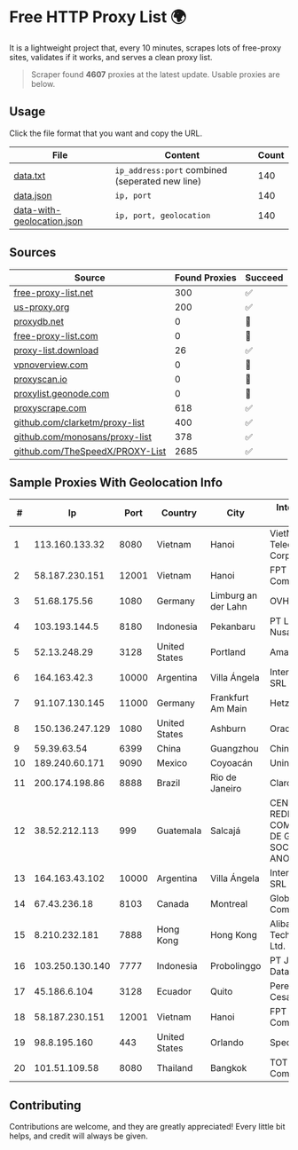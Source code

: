 
# Free HTTP Proxy List 🌍

It is a lightweight project that, every 10 minutes, scrapes lots of free-proxy sites, validates if it works, and serves a clean proxy list.


> Scraper found **4607** proxies at the latest update. Usable proxies are below.

## Usage

Click the file format that you want and copy the URL.


|File|Content|Count|
|----|-------|-----|
|[data.txt](https://raw.githubusercontent.com/themiralay/Proxy-List-World/master/data.txt)|`ip_address:port` combined (seperated new line)|140|
|[data.json](https://raw.githubusercontent.com/themiralay/Proxy-List-World/master/data.json)|`ip, port`|140|
|[data-with-geolocation.json](https://raw.githubusercontent.com/themiralay/Proxy-List-World/master/data-with-geolocation.json)|`ip, port, geolocation`|140|

## Sources

|Source|Found Proxies|Succeed|
|------|-------------|-------|
|[free-proxy-list.net](https://free-proxy-list.net)|300|✅|
|[us-proxy.org](https://www.us-proxy.org)|200|✅|
|[proxydb.net](http://proxydb.net)|0|🚫|
|[free-proxy-list.com](https://free-proxy-list.com/?page=&port=&type%5B%5D=http&type%5B%5D=https&up_time=0&search=Search)|0|🚫|
|[proxy-list.download](https://www.proxy-list.download/HTTP)|26|✅|
|[vpnoverview.com](https://vpnoverview.com/privacy/anonymous-browsing/free-proxy-servers)|0|🚫|
|[proxyscan.io](https://www.proxyscan.io)|0|🚫|
|[proxylist.geonode.com](https://proxylist.geonode.com/api/proxy-list?limit=300&page=1&sort_by=lastChecked&sort_type=desc&protocols=http,https)|0|🚫|
|[proxyscrape.com](https://api.proxyscrape.com/v2/?request=displayproxies&protocol=http&timeout=10000&country=all&ssl=all&anonymity=all)|618|✅|
|[github.com/clarketm/proxy-list](https://raw.githubusercontent.com/clarketm/proxy-list/master/proxy-list-raw.txt)|400|✅|
|[github.com/monosans/proxy-list](https://raw.githubusercontent.com/monosans/proxy-list/main/proxies/http.txt)|378|✅|
|[github.com/TheSpeedX/PROXY-List](https://raw.githubusercontent.com/TheSpeedX/PROXY-List/master/http.txt)|2685|✅|


## Sample Proxies With Geolocation Info

|#|Ip|Port|Country|City|Internet Service Provider|
|-|--|----|-------|----|-------------------------|
|1|113.160.133.32|8080|Vietnam|Hanoi|VietNam Post and Telecom Corporation|
|2|58.187.230.151|12001|Vietnam|Hanoi|FPT Telecom Company|
|3|51.68.175.56|1080|Germany|Limburg an der Lahn|OVH SAS|
|4|103.193.144.5|8180|Indonesia|Pekanbaru|PT Lintas Jaringan Nusantara|
|5|52.13.248.29|3128|United States|Portland|Amazon.com, Inc.|
|6|164.163.42.3|10000|Argentina|Villa Ángela|Interret Villa Angela SRL|
|7|91.107.130.145|11000|Germany|Frankfurt Am Main|Hetzner Online AG|
|8|150.136.247.129|1080|United States|Ashburn|Oracle Corporation|
|9|59.39.63.54|6399|China|Guangzhou|Chinanet|
|10|189.240.60.171|9090|Mexico|Coyoacán|Uninet S.A. de C.V.|
|11|200.174.198.86|8888|Brazil|Rio de Janeiro|Claro S.A|
|12|38.52.212.113|999|Guatemala|Salcajá|CENTRAL DE REDES Y COMUNICACIONES DE GUATEMALA, SOCIEDAD ANONIMA|
|13|164.163.43.102|10000|Argentina|Villa Ángela|Interret Villa Angela SRL|
|14|67.43.236.18|8103|Canada|Montreal|GloboTech Communications|
|15|8.210.232.181|7888|Hong Kong|Hong Kong|Alibaba (US) Technology Co., Ltd.|
|16|103.250.130.140|7777|Indonesia|Probolinggo|PT Jawara Lintas Data Nusantara|
|17|45.186.6.104|3128|Ecuador|Quito|Perez Tito Julio Cesar|
|18|58.187.230.151|12001|Vietnam|Hanoi|FPT Telecom Company|
|19|98.8.195.160|443|United States|Orlando|Spectrum|
|20|101.51.109.58|8080|Thailand|Bangkok|TOT Public Company Limited|



## Contributing

Contributions are welcome, and they are greatly appreciated! Every
little bit helps, and credit will always be given.

